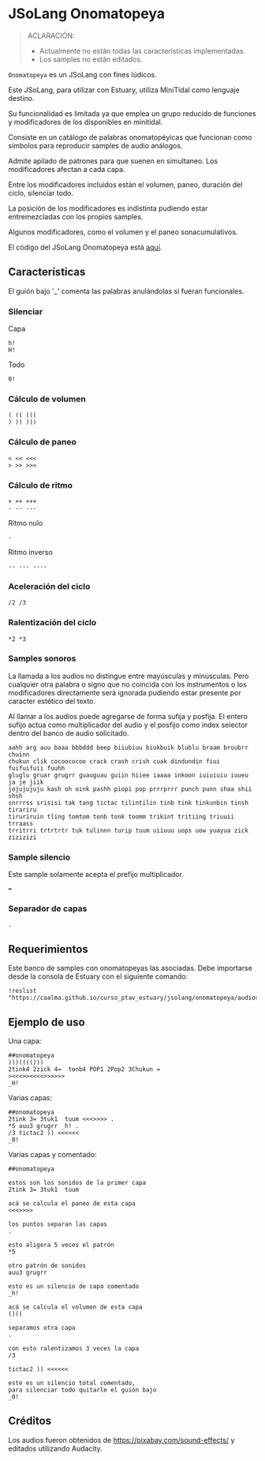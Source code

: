 # JSoLang Onomatopeya

> ACLARACIÓN:
> + Actualmente no están todas las características implementadas.
> + Los samples no están editados.

`Onomatopeya` es un JSoLang con fines lúdicos.

Este JSoLang, para utilizar con Estuary, utiliza MiniTidal como lenguaje destino.

Su funcionalidad es limitada ya que emplea un grupo reducido de funciones y modificadores de los disponibles en minitidal.

Consiste en un catálogo de palabras onomatopéyicas que funcionan como símbolos para reproducir samples de audio análogos.

Admite apilado de patrones para que suenen en simultaneo. Los modificadores afectan a cada capa.

Entre los modificadores incluidos están el volumen, paneo, duración del ciclo, silenciar todo.

La posición de los modificadores es indistinta pudiendo estar entremezcladas con los propios samples.

Algunos modificadores, como el volumen y el paneo sonacumulativos.

El código del JSoLang Onomatopeya está [aquí](./onomatopeya.peg).


## Características

El guión bajo '_' comenta las palabras anulándolas si fueran funcionales.

### Silenciar

Capa

	h!
	H!

Todo

	0!

### Cálculo de volumen

	( (( (((
	) )) )))

### Cálculo de paneo

	< << <<<
	> >> >>>

### Cálculo de ritmo

	+ ++ +++
	- -- ---

Ritmo nulo

	-

Ritmo inverso

	-- --- ----

### Aceleración del ciclo

	/2 /3

### Ralentización del ciclo

	*2 *3

### Samples sonoros

La llamada a los audios no distingue entre mayúsculas y minúsculas.
Pero cualquier otra palabra o signo que no coincida con los instrumentos o los modificadores directamente será ignorada pudiendo estar presente por caracter estético del texto.

Al llamar a los audios puede agregarse de forma sufija y posfija. El entero sufijo actua como multiplicador del audio y el posfijo como index selector dentro del banco de audio solicitado.

	aahh arg auu baaa bbbddd beep biiubiuu biukbuik blublu braam bruubrr chuinn
	chukun clik cocoococoo crack crash crish cuak dindundin fiui fuifuifuii fuuhh
	gluglu gruar grugrr guauguau guiin hiiee iaaaa inkoon iuiuiuiu iuueu ja je jiik
	jojujujuju kash oh oink pashh piopi pop prrrprrr punch punn shaa shii shsh
	snrrrss srisisi tak tang tictac tilintilin tinb tink tinkunbin tinsh tirariru
	tiruriruin tling tomtom tonb tonk toomm trikint tritiing triuuii trraass
	trritrri trtrtrtr tuk tulinnn turip tuum uiiuuu uops uow yuayua zick zizizizi

### Sample silencio

Este sample solamente acepta el prefijo multiplicador.

	=

### Separador de capas

	.



## Requerimientos

Este banco de samples con onomatopeyas las asociadas. Debe importarse desde la consola de Estuary con el siguiente comando:

	!reslist "https://caalma.github.io/curso_ptav_estuary/jsolang/onomatopeya/audios/samples.json"



## Ejemplo de uso

Una capa:

	##onomatopeya
	)))(((()))
	2tink4 2zick 4=  tonb4 POP1 2Pop2 3Chukun =
	><<<>><<<<>>>>>>
	_H!

Varias capas:

	##onomatopeya
	2tink 3= 3tuk1  tuum <<<>>>> .
	*5 auu3 grugrr _h! .
	/3 tictac2 )) <<<<<<
	_0!

Varias capas y comentado:

	##onomatopeya

	estos son los sonidos de la primer capa
	2tink 3= 3tuk1  tuum

	acá se calcula el paneo de esta capa
	<<<>>>>

	los puntos separan las capas
	.

	esto aligera 5 veces el patrón
	*5

	otro patrón de sonidos
	auu3 grugrr

	esto es un silencio de capa comentado
	_h!

	acá se calcula el volumen de esta capa
	()((

	separamos otra capa
	.

	con esto ralentizamos 3 veces la capa
	/3

	tictac2 )) <<<<<<

	este es un silencio total comentado,
	para silenciar todo quitarle el guión bajo
	_0!


## Créditos
Los audios fueron obtenidos de https://pixabay.com/sound-effects/ y editados utilizando Audacity.
